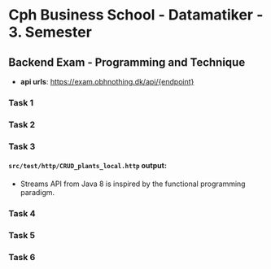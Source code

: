 # Cph Business School - Datamatiker - 3. Semester

## Backend Exam - Programming and Technique

 - **api urls**: https://exam.obhnothing.dk/api/{endpoint}

### Task 1


### Task 2

### Task 3

#### `src/test/http/CRUD_plants_local.http` output:
 - Streams API from Java 8 is inspired by the functional programming paradigm.

### Task 4


### Task 5
### Task 6


